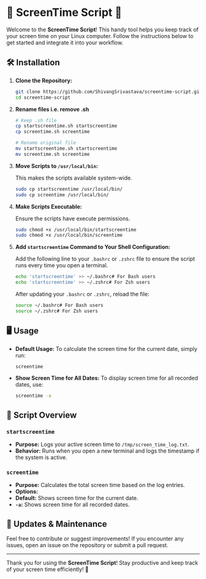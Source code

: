 # 📅 ScreenTime Script 📅

Welcome to the **ScreenTime Script**! This handy tool helps you keep track of your screen time on your Linux computer. Follow the instructions below to get started and integrate it into your workflow.

## 🛠️ Installation

1. **Clone the Repository:**

   ```bash
   git clone https://github.com/ShivangSrivastava/screentime-script.git
   cd screentime-script
   ```

2. **Rename files i.e. remove .sh**

   ```bash
   # Keep .sh file
   cp startscreentime.sh startscreentime
   cp screentime.sh screentime

   # Rename original file
   mv startscreentime.sh startscreentime
   mv screentime.sh screentime
   ```

3. **Move Scripts to `/usr/local/bin`:**

   This makes the scripts available system-wide.

   ```bash
   sudo cp startscreentime /usr/local/bin/
   sudo cp screentime /usr/local/bin/
   ```

4. **Make Scripts Executable:**

   Ensure the scripts have execute permissions.

   ```bash
   sudo chmod +x /usr/local/bin/startscreentime
   sudo chmod +x /usr/local/bin/screentime
   ```

5. **Add `startscreentime` Command to Your Shell Configuration:**

   Add the following line to your `.bashrc` or `.zshrc` file to ensure the script runs every time you open a terminal.

   ```bash
   echo 'startscreentime' >> ~/.bashrc# For Bash users
   echo 'startscreentime' >> ~/.zshrc# For Zsh users
   ```

   After updating your `.bashrc` or `.zshrc`, reload the file:

   ```bash
   source ~/.bashrc# For Bash users
   source ~/.zshrc# For Zsh users
   ```

## 🖥️ Usage

- **Default Usage:** To calculate the screen time for the current date, simply run:

  ```bash
  screentime
  ```

- **Show Screen Time for All Dates:** To display screen time for all recorded dates, use:

  ```bash
  screentime -a
  ```

## 📜 Script Overview

### `startscreentime`

- **Purpose:** Logs your active screen time to `/tmp/screen_time_log.txt`.
- **Behavior:** Runs when you open a new terminal and logs the timestamp if the system is active.

### `screentime`

- **Purpose:** Calculates the total screen time based on the log entries.
- **Options:**
- **Default:** Shows screen time for the current date.
- **`-a`:** Shows screen time for all recorded dates.

## 🔄 Updates & Maintenance

Feel free to contribute or suggest improvements! If you encounter any issues, open an issue on the repository or submit a pull request.

---

Thank you for using the **ScreenTime Script**! Stay productive and keep track of your screen time efficiently! 🚀
